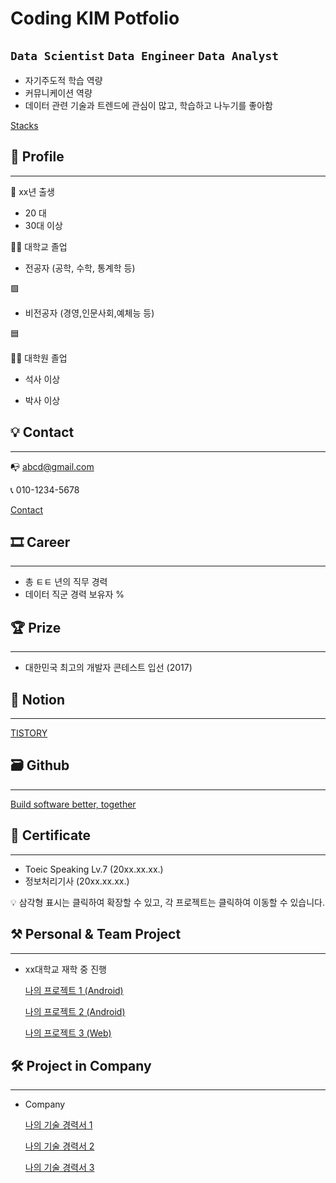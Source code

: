 # Coding KIM Potfolio

## `Data Scientist` `Data Engineer` `Data Analyst`

- 자기주도적 학습 역량
- 커뮤니케이션 역량
- 데이터 관련 기술과 트렌드에 관심이 많고, 학습하고 나누기를 좋아함

[Stacks](https://www.notion.so/f951285df9784f6887294ee563d0bbeb)

## 👦 Profile

---

👶  xx년 출생

- 20 대
- 30대 이상

👨‍🎓  대학교 졸업 

- 전공자 (공학, 수학, 통계학 등)

🟩

- 비전공자 (경영,인문사회,예체능 등)

🟦

👨‍🎓  대학원 졸업

- 석사 이상

- 박사 이상

## 💡 Contact

---

📭  abcd@gmail.com 

📞  010-1234-5678

[Contact](https://www.notion.so/e6b22a2d59134857818c0a14cf21c781)

## 🎞 Career

---

- 총 ㅌㅌ 년의 직무 경력
- 데이터 직군 경력 보유자 %

## 🏆 Prize

---

- 대한민국 최고의 개발자 콘테스트 입선 (2017)

## 📝 Notion

---

[TISTORY](https://www.tistory.com)

## 🗃 Github

---

[Build software better, together](https://github.com)

## 📑 Certificate

---

- Toeic Speaking Lv.7 (20xx.xx.xx.)
- 정보처리기사 (20xx.xx.xx.)

<aside>
💡 삼각형 표시는 클릭하여 확장할 수 있고, 각 프로젝트는 클릭하여 이동할 수 있습니다.

</aside>

## ⚒ Personal & Team Project

---

- xx대학교 재학 중 진행
    
    [나의 프로젝트 1 (Android)](https://www.notion.so/1-Android-eed7f5a16d3841beb44fe85e3a06f4fb)
    
    [나의 프로젝트 2 (Android)](https://www.notion.so/2-Android-afcacc697f584c398e3d39f0b37e3920)
    
    [나의 프로젝트 3 (Web)](https://www.notion.so/3-Web-910e0a180f48470f8c7c86628e02b43e)
    

## 🛠 Project in Company

---

- Company
    
    [나의 기술 경력서 1](https://www.notion.so/1-e6d80bb7140e474185ef3440ed037382)
    
    [나의 기술 경력서 2](https://www.notion.so/2-0a9f9ee553514f4292f8af157cda4531)
    
    [나의 기술 경력서 3](https://www.notion.so/3-b93466114ae94ef4a31004531ca57480)